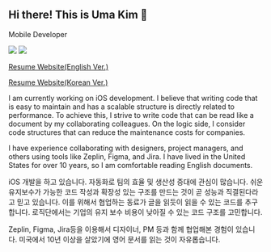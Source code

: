 ## Hi there! This is Uma Kim 👋

<!--
**umaKim/UmaKim** is a ✨ _special_ ✨ repository because its `README.md` (this file) appears on your GitHub profile.

Here are some ideas to get you started:

- 🔭 I’m currently working on ...
- 🌱 I’m currently learning ...
- 👯 I’m looking to collaborate on ...
- 🤔 I’m looking for help with ...
- 💬 Ask me about ...
- 📫 How to reach me: ...
- 😄 Pronouns: ...
- ⚡ Fun fact: ...
-->

<!-- <h3 align="center">  -->
  Mobile Developer
<!--   </h3> -->
<!-- <p align="center"> -->
<img src="https://img.shields.io/badge/Swift-F05138?style=flat-square&logo=Swift&logoColor=white"/> <img src="https://img.shields.io/badge/C++-3776AB?style=flat-square&logo=C++&logoColor=white"/>

<a href = "https://www.notion.so/I-am-YoonSuk-Kim-a-developer-who-constantly-strives-for-growth-958a88e2e6df408cae92b2008f1a1231?pvs=4"> Resume Website(English Ver.) <a/>

<a href = "https://glen-denim-7be.notion.site/96009707b70d4bf3a12c5d208c05c55e"> Resume Website(Korean Ver.) <a/>

I am currently working on iOS development. I believe that writing code that is easy to maintain and has a scalable structure is directly related to performance. To achieve this, I strive to write code that can be read like a document by my collaborating colleagues. On the logic side, I consider code structures that can reduce the maintenance costs for companies.

I have experience collaborating with designers, project managers, and others using tools like Zeplin, Figma, and Jira. I have lived in the United States for over 10 years, so I am comfortable reading English documents.




iOS 개발을 하고 있습니다. 자동화로 팀의 효율 및 생산성 증대에 관심이 많습니다. 쉬운 유지보수가 가능한 코드 작성과 확장성 있는 구조를 만드는 것이 곧 성능과 직결된다라고 믿고 있습니다. 이를 위해서 협업하는 동료가 글을 읽듯이 읽을 수 있는 코드를 추구합니다. 로직단에서는 기업의 유지 보수 비용이 낮아질 수 있는 코드 구조를 고민합니다.

Zeplin, Figma, Jira등을 이용해서 디자이너, PM 등과 함께 협업해본 경험이 있습니다. 미국에서 10년 이상을 살았기에 영어 문서를 읽는 것이 자유롭습니다.

<!--   [![Top Langs](https://github-readme-stats.vercel.app/api/top-langs/?username=umaKim)](https://github.com/umaKim/github-readme-stats) -->

